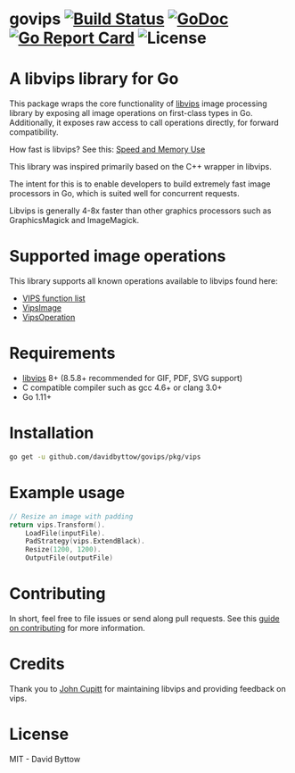# govips [![Build Status](https://travis-ci.org/davidbyttow/govips.svg)](https://travis-ci.org/davidbyttow/govips) [![GoDoc](https://godoc.org/github.com/davidbyttow/govips?status.svg)](https://godoc.org/github.com/davidbyttow/govips) [![Go Report Card](http://goreportcard.com/badge/davidbyttow/govips)](http://goreportcard.com/report/davidbyttow/govips) ![License](https://img.shields.io/badge/license-MIT-blue.svg)

# A libvips library for Go
This package wraps the core functionality of [libvips](https://github.com/libvips/libvips) image processing library by exposing all image operations on first-class types in Go. Additionally, it exposes raw access to call operations directly, for forward compatibility.

How fast is libvips? See this: [Speed and Memory Use](https://github.com/libvips/libvips/wiki/Speed-and-memory-use)

This library was inspired primarily based on the C++ wrapper in libvips.

The intent for this is to enable developers to build extremely fast image processors in Go, which is suited well for concurrent requests.

Libvips is generally 4-8x faster than other graphics processors such as GraphicsMagick and ImageMagick.

# Supported image operations
This library supports all known operations available to libvips found here:
- [VIPS function list](http://libvips.github.io/libvips/API/current/VipsImage.html)
- [VipsImage](http://libvips.github.io/libvips/API/current/VipsImage.html)
- [VipsOperation](http://libvips.github.io/libvips/API/current/VipsOperation.html)

# Requirements
- [libvips](https://github.com/libvips/libvips) 8+ (8.5.8+ recommended for GIF, PDF, SVG support)
- C compatible compiler such as gcc 4.6+ or clang 3.0+
- Go 1.11+

# Installation
```bash
go get -u github.com/davidbyttow/govips/pkg/vips
```

# Example usage
```go
// Resize an image with padding
return vips.Transform().
	LoadFile(inputFile).
	PadStrategy(vips.ExtendBlack).
	Resize(1200, 1200).
	OutputFile(outputFile)
```

# Contributing
In short, feel free to file issues or send along pull requests. See this [guide on contributing](https://github.com/davidbyttow/govips/blob/master/CONTRIBUTING.md) for more information.

# Credits
Thank you to [John Cupitt](https://github.com/jcupitt) for maintaining libvips and providing feedback on vips.

# License
MIT - David Byttow
